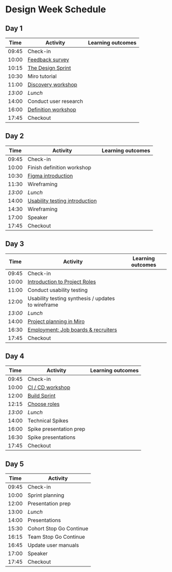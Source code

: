 # Design Week Schedule

## Day 1

| Time    | Activity                              | Learning outcomes |
| ------- | ------------------------------------- | ----------------- |
| 09:45   | Check-in                              |                   |
| 10:00   | [Feedback survey][feedback-15]        |
| 10:15   | [The Design Sprint][design-pres-20]   |                   |
| 10:30   | Miro tutorial                         |                   |
| 11:00   | [Discovery workshop][discovery-120]   |                   |
| _13:00_ | _Lunch_                               |                   |
| 14:00   | Conduct user research                 |                   |
| 16:00   | [Definition workshop][definition-120] |                   |
| 17:45   | Checkout                              |                   |

[feedback-15]: https://airtable.com/shrIKQyPpx4vSUNzC
[design-pres-20]: https://hackmd.io/@fac/rySEBaUq8#/
[discovery-120]: https://docs.google.com/presentation/d/10t83KG0ZHP5jKpxdL5HX8hkQDqvf2f01qJs-NkeqjX8/edit?usp=sharing
[definition-120]: https://docs.google.com/presentation/d/15c3DstgW4W-cFAjTV3LRNuvS9D7Ny5_UMOMYqW-Nvj0/edit?usp=sharing

## Day 2

| Time    | Activity                                      | Learning outcomes |
| ------- | --------------------------------------------- | ----------------- |
| 09:45   | Check-in                                      |                   |
| 10:00   | Finish definition workshop                    |                   |
| 10:30   | [Figma introduction][figma-intro-60]          |                   |
| 11:30   | Wireframing                                   |                   |
| _13:00_ | _Lunch_                                       |                   |
| 14:00   | [Usability testing introduction][ut-intro-30] |                   |
| 14:30   | Wireframing                                   |                   |
| 17:00   | Speaker                                       |                   |
| 17:45   | Checkout                                      |                   |

[figma-intro-60]: https://github.com/bobbysebolao/figma-prototyping-tutorial
[ut-intro-30]: https://docs.google.com/presentation/d/10VxYiFBmwLevEH3V6AP74ibf_JRt51Gd-295TICrWQU/edit?usp=sharing

## Day 3

| Time    | Activity                                             | Learning outcomes |
| ------- | ---------------------------------------------------- | ----------------- |
| 09:45   | Check-in                                             |                   |
| 10:00   | [Introduction to Project Roles][role-intros-60]      |                   |
| 11:00   | Conduct usability testing                            |                   |
| 12:00   | Usability testing synthesis / updates to wireframe   |                   |
| _13:00_ | _Lunch_                                              |                   |
| 14:00   | [Project planning in Miro][planning-150]             |                   |
| 16:30   | [Employment: Job boards & recruiters][job-boards-75] |                   |
| 17:45   | Checkout                                             |                   |

[role-intros-60]: https://founders-and-coders.gitbook.io/coursebook/projects/roles/project-team
[planning-150]: https://hackmd.io/@fac/SkyPKSwBw
[job-boards-75]: https://hackmd.io/@fac/BJmr5cwrv

## Day 4

| Time    | Activity                       | Learning outcomes |
| ------- | ------------------------------ | ----------------- |
| 09:45   | Check-in                       |                   |
| 10:00   | [CI / CD workshop][cicd-120]   |                   |
| 12:00   | [Build Sprint][build-pres-15]  |                   |
| 12:15   | [Choose roles][role-intros-45] |                   |
| _13:00_ | _Lunch_                        |                   |
| 14:00   | Technical Spikes               |                   |
| 16:00   | Spike presentation prep        |
| 16:30   | Spike presentations            |                   |
| 17:45   | Checkout                       |                   |

[cicd-120]: https://github.com/emilyb7/FAC-devops-workshop
[build-pres-15]: https://hackmd.io/@fac/S1ZTP6UcI#/
[role-intros-45]: https://founders-and-coders.gitbook.io/coursebook/projects/roles/project-team

## Day 5

| Time  | Activity                |
| ----- | ----------------------- |
| 09:45 | Check-in                |
| 10:00 | Sprint planning         |
| 12:00 | Presentation prep       |
| 13:00 | _Lunch_                 |
| 14:00 | Presentations           |
| 15:30 | Cohort Stop Go Continue |
| 16:15 | Team Stop Go Continue   |
| 16:45 | Update user manuals     |
| 17:00 | Speaker                 |
| 17:45 | Checkout                |
